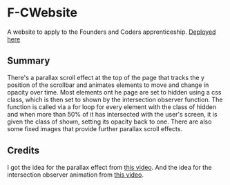 # F-CWebsite
A website to apply to the Founders and Coders apprenticeship. [Deployed here](https://taha-hassan-git.github.io/F-CWebsite/)

## Summary

There's a parallax scroll effect at the top of the page that tracks the y position of the scrollbar and animates elements to 
move and change in opacity over time. Most elements ont he page are set to hidden using a css class, which is then set to shown by the intersection observer 
function. The function is called via a for loop for every element with the class of hidden and when more than 50% of it has intersected with the user's
screen, it is given the class of shown, setting its opacity back to one. There are also some fixed images that provide further parallax scroll effects.

## Credits

I got the idea for the parallax effect from [this video](https://www.youtube.com/watch?v=TawH-AqHTXc). And the idea for the intersection observer animation from [this video](https://youtu.be/T33NN_pPeNI).
